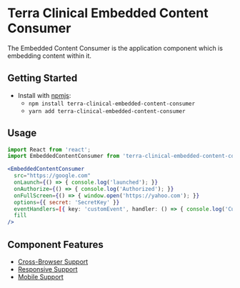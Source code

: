 # Terra Clinical Embedded Content Consumer

The Embedded Content Consumer is the application component which is embedding content within it.

## Getting Started

- Install with [npmjs](https://www.npmjs.com):
  - `npm install terra-clinical-embedded-content-consumer`
  - `yarn add terra-clinical-embedded-content-consumer`

## Usage

```jsx
import React from 'react';
import EmbeddedContentConsumer from 'terra-clinical-embedded-content-consumer';

<EmbeddedContentConsumer
  src="https://google.com"
  onLaunch={() => { console.log('launched'); }}
  onAuthorize={() => { console.log('Authorized'); }}
  onFullScreen={() => { window.open('https://yahoo.com'); }}
  options={{ secret: 'SecretKey' }}
  eventHandlers=[{ key: 'customEvent', handler: () => { console.log('Custom event invoked.'); } }]
  fill
/>
```

## Component Features
* [Cross-Browser Support](https://github.com/cerner/terra-core/wiki/Component-Features#cross-browser-support)
* [Responsive Support](https://github.com/cerner/terra-core/wiki/Component-Features#responsive-support)
* [Mobile Support](https://github.com/cerner/terra-core/wiki/Component-Features#mobile-support)
